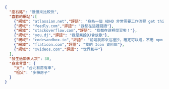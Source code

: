 ``` json
{
  "座右銘": "慢慢來比較快",
  "喜歡的網站":[
    {"網域": "atlassian.net","評語": "身為一個 ADHD 非常需要工作流程 get thing done"},
    {"網域": "feedly.com","評語": "我都在這裡閱讀"},
    {"網域": "stackoverflow.com","評語": "我都在這裡學習啦！"},
    {"網域": "you.dj","評語": "我是業餘DJ會放歌"},
    {"網域": "codesandbox.io","評語": "前端我都來這裡抄，確定可以跑，不用 npm i 很省時間"},
    {"網域": "flaticon.com","評語": "我的 Icon 資料庫"},
    {"網域": "xvideos.com","評語": "世界和平"}
  ],
  "發生過關係人次": 30,
  "身家背景": {
    "父": "台北有房有車",
    "祖父": "多棟房子"
  }
}
```

<!--
**LonYui/LonYui** is a ✨ _special_ ✨ repository because its `README.md` (this file) appears on your GitHub profile.

Here are some ideas to get you started:

- 🔭 I’m currently working on ...
- 🌱 I’m currently learning ...
- 👯 I’m looking to collaborate on ...
- 🤔 I’m looking for help with ...
- 💬 Ask me about ...
- 📫 How to reach me: ...
- 😄 Pronouns: ...
- ⚡ Fun fact: ...
-->
